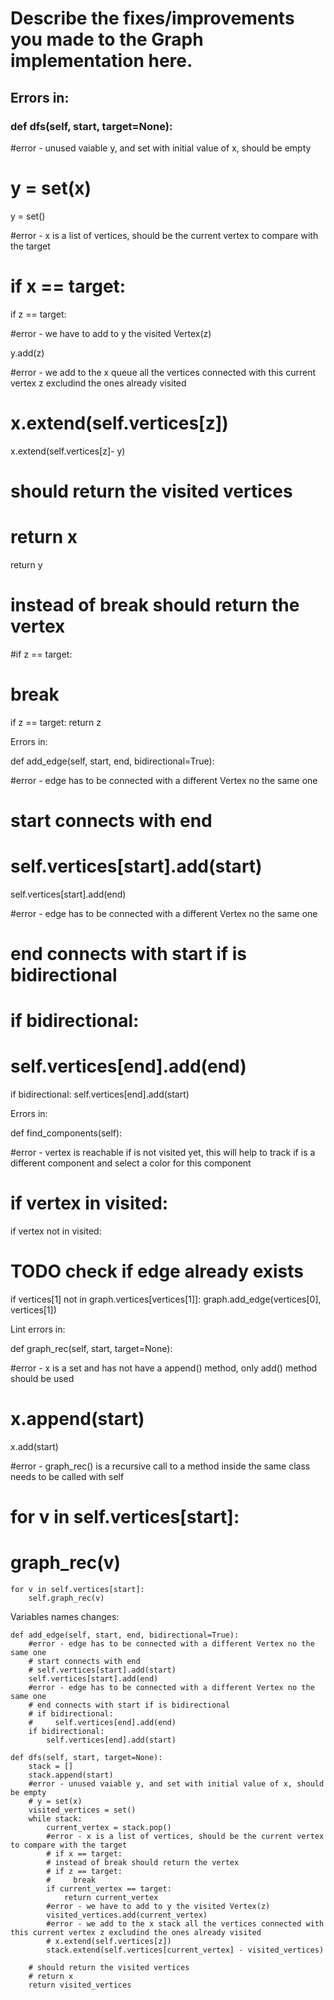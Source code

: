 # Describe the fixes/improvements you made to the Graph implementation here.

## Errors in:

### def dfs(self, start, target=None):

#error - unused vaiable y, and set with initial value of x, should be empty
# y = set(x)

  y = set()

#error - x is a list of vertices, should be the current vertex to compare with the target
# if x == target:

  if z == target:

#error - we have to add to y the visited Vertex(z)
            
  y.add(z)

#error - we add to the x queue all the vertices connected with this current vertex z excludind the ones already visited
# x.extend(self.vertices[z])            
            
  x.extend(self.vertices[z]- y)

# should return the visited vertices
# return x

  return y

# instead of break should return the vertex 
#if z == target:
#    break

if z == target:
    return z

Errors in:

def add_edge(self, start, end, bidirectional=True):

#error - edge has to be connected with a different Vertex no the same one
# start connects with end
# self.vertices[start].add(start)

  self.vertices[start].add(end)

#error - edge has to be connected with a different Vertex no the same one
# end connects with start if is bidirectional
# if bidirectional:
#     self.vertices[end].add(end)
  
  if bidirectional:
      self.vertices[end].add(start)

Errors in:

def find_components(self):

#error - vertex is reachable if is not visited yet, this will help to track if is a different component and select a color for this component
# if vertex in visited:
            
  if vertex not in visited:


# TODO check if edge already exists
  if vertices[1] not in graph.vertices[vertices[1]]:
      graph.add_edge(vertices[0], vertices[1])


Lint errors in:

def graph_rec(self, start, target=None):

#error - x is a set and has not have a append() method, only add() method should be used
# x.append(start)
        
  x.add(start)

  #error - graph_rec() is a recursive call to a method inside the same class needs to be called with self
  # for v in self.vertices[start]:
  #     graph_rec(v)

    for v in self.vertices[start]:
        self.graph_rec(v)


Variables names changes:

    def add_edge(self, start, end, bidirectional=True):
        #error - edge has to be connected with a different Vertex no the same one
        # start connects with end
        # self.vertices[start].add(start)
        self.vertices[start].add(end)
        #error - edge has to be connected with a different Vertex no the same one
        # end connects with start if is bidirectional
        # if bidirectional:
        #     self.vertices[end].add(end)
        if bidirectional:
            self.vertices[end].add(start)

    def dfs(self, start, target=None):
        stack = []
        stack.append(start)
        #error - unused vaiable y, and set with initial value of x, should be empty
        # y = set(x)
        visited_vertices = set()
        while stack:
            current_vertex = stack.pop()
            #error - x is a list of vertices, should be the current vertex to compare with the target
            # if x == target:
            # instead of break should return the vertex 
            # if z == target:
            #     break
            if current_vertex == target:
                return current_vertex
            #error - we have to add to y the visited Vertex(z)
            visited_vertices.add(current_vertex)
            #error - we add to the x stack all the vertices connected with this current vertex z excludind the ones already visited
            # x.extend(self.vertices[z])            
            stack.extend(self.vertices[current_vertex] - visited_vertices)

        # should return the visited vertices
        # return x
        return visited_vertices

